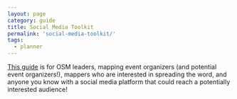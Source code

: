 ```yaml
---
layout: page
category: guide
title: Social Media Toolkit
permalink: 'social-media-toolkit/'
tags:
  - planner
---
```


[This guide](https://docs.google.com/document/d/1pX7QT89FH3cV5bc6jjZJaX8v4p2mgJRusr4Fc0zOLzs/edit?usp=sharing) is for OSM leaders, mapping event organizers (and potential event organizers!), mappers who are interested in spreading the word, and anyone you know with a social media platform that could reach a potentially interested audience! 


